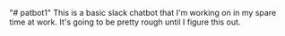 "# patbot1" 
This is a basic slack chatbot that I'm working on in my spare time at work. It's going to be pretty rough until I figure this out.